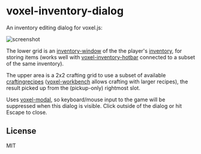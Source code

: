 # voxel-inventory-dialog

An inventory editing dialog for voxel.js:

![screenshot](http://i.imgur.com/WesAOTc.png "Screenshot")

The lower grid is an [inventory-window](https://github.com/deathcap/inventory-window)
of the the player's [inventory](https://github.com/deathcap/inventory), for storing items
(works well with [voxel-inventory-hotbar](https://github.com/deathcap/voxel-inventory-hotbar)
connected to a subset of the same inventory). 

The upper area is a 2x2 crafting grid to use a subset of available
[craftingrecipes](https://github.com/deathcap/craftingrecipes)
([voxel-workbench](https://github.com/deathcap/voxel-workbench) allows crafting with larger recipes),
the result picked up from the (pickup-only) rightmost slot. 

Uses [voxel-modal](https://github.com/deathcap/voxel-modal), so keyboard/mouse input
to the game will be suppressed when this dialog is visible. Click outside of the dialog
or hit Escape to close.

## License

MIT

